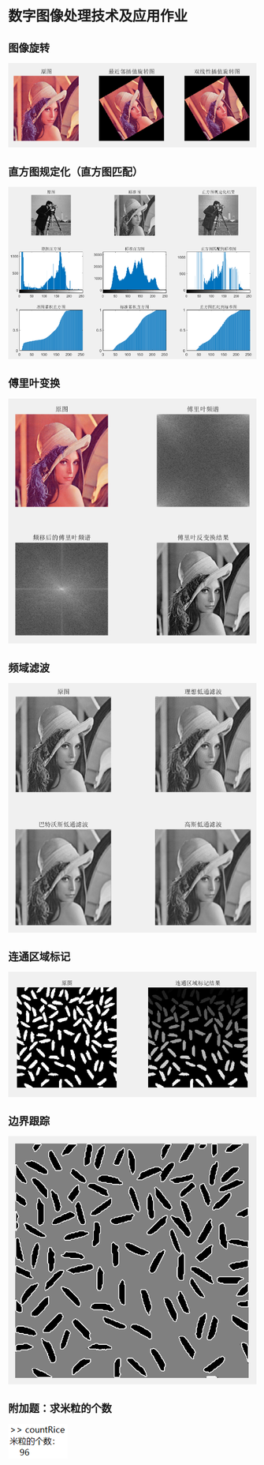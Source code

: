 # 数字图像处理技术及应用作业

## 图像旋转

![](02-image-rotate/image-rotate.png)



## 直方图规定化（直方图匹配）

![](04-histogram-match/hist-match.png)



## 傅里叶变换

![](13-frequency-domain-filter/fourier-transform.png)



## 频域滤波

![](13-frequency-domain-filter/low-pass-filter.png)



## 连通区域标记

![](18-connected-region/connected-region.png)



## 边界跟踪

![](19-boundary-track/boundary-track.png)



## 附加题：求米粒的个数

![](addition-count-rice/count-rice.png)


